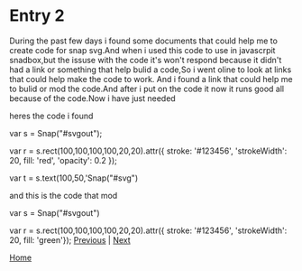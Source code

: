 # Entry 2
During the past few days i found some documents that could help me to create code for snap svg.And when i used this code to use in javascrpit snadbox,but the issuse with the code it's won't respond because it didn't had a link or something that help bulid a code,So i went oline to look at links that could help make the code to work. And i found a link that could help me to bulid or mod the code.And after i put on the code it now it runs good all because of the code.Now i have just needed 


heres the code i found
<script src="snap.svg-min.js"></script>

var s = Snap("#svgout");


var r = s.rect(100,100,100,100,20,20).attr({ stroke: '#123456', 'strokeWidth': 20, fill: 'red', 'opacity': 0.2 });

var t = s.text(100,50,'Snap("#svg")

and this is the code that mod

var s = Snap("#svgout")

var r = s.rect(100,100,100,100,20,20).attr({ stroke: '#123456', 'strokeWidth': 20, fill: 'green'});
[Previous](entry01.md) | [Next](entry03.md)

[Home](../README.md)